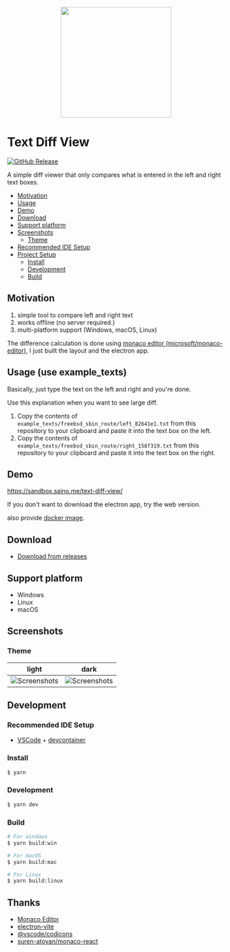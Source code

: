 <p align="center">
  <img width="256" height="256" src="https://raw.github.com/kaishuu0123/text-diff-view/main/build/icon.png">
</p>

# Text Diff View

<a href="https://github.com/kaishuu0123/text-diff-view/releases">

![GitHub Release](https://img.shields.io/github/v/release/kaishuu0123/text-diff-view)

</a>

A simple diff viewer that only compares what is entered in the left and right text boxes.

- [Motivation](#motivation)
- [Usage](#usage)
- [Demo](#demo)
- [Download](#download)
- [Support platform](#support-platform)
- [Screenshots](#screenshots)
  - [Theme](#theme)
- [Recommended IDE Setup](#recommended-ide-setup)
- [Project Setup](#project-setup)
  - [Install](#install)
  - [Development](#development)
  - [Build](#build)

## Motivation

1. simple tool to compare left and right text
1. works offline (no server required.)
1. multi-platform support (Windows, macOS, Linux)

The difference calculation is done using [monaco editor (microsoft/monaco-editor)](https://microsoft.github.io/monaco-editor/), I just built the layout and the electron app.

## Usage (use example_texts)

Basically, just type the text on the left and right and you're done.

Use this explanation when you want to see large diff.

1. Copy the contents of `example_texts/freebsd_sbin_route/left_82641e1.txt` from this repository to your clipboard and paste it into the text box on the left.
1. Copy the contents of `example_texts/freebsd_sbin_route/right_158f319.txt` from this repository to your clipboard and paste it into the text box on the right.

## Demo

https://sandbox.saino.me/text-diff-view/

If you don't want to download the electron app, try the web version.

also provide [docker image](https://github.com/kaishuu0123/text-diff-view/pkgs/container/text-diff-view).

## Download

- [Download from releases](https://github.com/kaishuu0123/text-diff-view/releases)

## Support platform

- Windows
- Linux
- macOS

## Screenshots
### Theme

| light                                                                                                            | dark                                                                                                            |
| ---------------------------------------------------------------------------------------------------------------- | --------------------------------------------------------------------------------------------------------------- |
| ![Screenshots](https://raw.github.com/kaishuu0123/text-diff-view/main/screenshots/20240930_screenshot_light.png) | ![Screenshots](https://raw.github.com/kaishuu0123/text-diff-view/main/screenshots/20240930_screenshot_dark.png) |

## Development

### Recommended IDE Setup

- [VSCode](https://code.visualstudio.com/) + [devcontainer](https://code.visualstudio.com/docs/devcontainers/tutorial)

### Install

```bash
$ yarn
```

### Development

```bash
$ yarn dev
```

### Build

```bash
# For windows
$ yarn build:win

# For macOS
$ yarn build:mac

# For Linux
$ yarn build:linux
```

## Thanks

- [Monaco Editor](https://microsoft.github.io/monaco-editor/)
- [electron-vite](https://github.com/alex8088/electron-vite)
- [@vscode/codicons](https://github.com/microsoft/vscode-codicons)
- [suren-atoyan/monaco-react](https://github.com/suren-atoyan/monaco-react)
